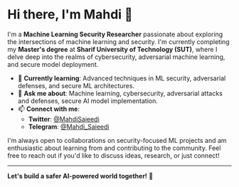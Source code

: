 # Hi there, I'm Mahdi 👋

I'm a **Machine Learning Security Researcher** passionate about exploring the intersections of machine learning and security. 
I'm currently completing my **Master's degree** at **Sharif University of Technology (SUT)**, where I delve deep into the realms of cybersecurity, adversarial machine learning, and secure model deployment.

- 🌱 **Currently learning**: Advanced techniques in ML security, adversarial defenses, and secure ML architectures.
- 💬 **Ask me about**: Machine learning, cybersecurity, adversarial attacks and defenses, secure AI model implementation.
- 📫 **Connect with me**:
  - **Twitter**: [@MahdiSaieedi](https://x.com/MahdiSaieedi)
  - **Telegram**: [@Mahdi_Saieedi](https://t.me/Mahdi_Saieedi)

I'm always open to collaborations on security-focused ML projects and am enthusiastic about learning from and contributing to the community. Feel free to reach out if you'd like to discuss ideas, research, or just connect!

---

**Let's build a safer AI-powered world together!** 🚀
